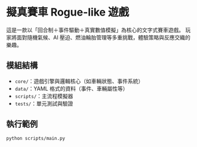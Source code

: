#  擬真賽車 Rogue-like 遊戲

這是一款以「回合制＋事件驅動＋真實數值模擬」為核心的文字式賽車遊戲。
玩家將面對隨機氣候、AI 壓迫、燃油輪胎管理等多重挑戰，體驗策略與反應交織的樂趣。

## 模組結構
- `core/`：遊戲引擎與邏輯核心（如車輛狀態、事件系統）
- `data/`：YAML 格式的資料（事件、車輛屬性等）
- `scripts/`：主流程模擬器
- `tests/`：單元測試與驗證

## 執行範例
```bash
python scripts/main.py
